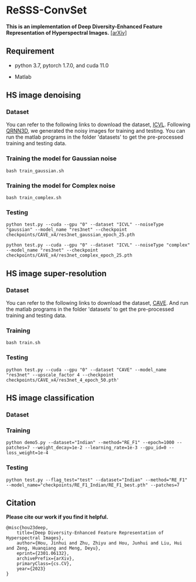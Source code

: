 ReSSS-ConvSet
======
**This is an implementation of Deep Diversity-Enhanced Feature Representation of Hyperspectral Images.**
[[arXiv]]([https://arxiv.org/abs/2301.06132 "arXiv")

Requirement
---------
* python 3.7, pytorch 1.7.0, and cuda 11.0

* Matlab 

HS image denoising
--------
### Dataset

You can refer to the following links to download the dataset, [ICVL](http://icvl.cs.bgu.ac.il/hyperspectral/ "ICVL"). Following [QRNN3D](https://github.com/Vandermode/QRNN3D "QRNN3D"), we generated the noisy images for training and testing. You can run the matlab programs in the folder 'datasets' to get the pre-processed training and testing data.


### Training the model for Gaussian noise

	bash train_gaussian.sh

### Training the model for Complex noise

	bash train_complex.sh

### Testing

	python test.py --cuda --gpu "0" --dataset "ICVL" --noiseType "gaussian" --model_name "res3net" --checkpoint checkpoints/CAVE_x4/res3net_gaussian_epoch_25.pth

	python test.py --cuda --gpu "0" --dataset "ICVL" --noiseType "complex" --model_name "res3net" --checkpoint checkpoints/CAVE_x4/res3net_complex_epoch_25.pth

HS image super-resolution
--------
### Dataset

You can refer to the following links to download the dataset, [CAVE](https://www1.cs.columbia.edu/CAVE/databases/multispectral/ "CAVE"). And run the matlab programs in the folder 'datasets' to get the pre-processed training and testing data.


### Training

	bash train.sh


### Testing

	python test.py --cuda --gpu "0" --dataset "CAVE" --model_name "res3net" --upscale_factor 4 --checkpoint checkpoints/CAVE_x4/res3net_4_epoch_50.pth'

HS image classification
--------
### Dataset

### Training

	python demo5.py --dataset="Indian" --method="RE_F1" --epoch=1000 --patches=7 --weight_decay=1e-2 --learning_rate=1e-3 --gpu_id=0 --loss_weight=1e-4

### Testing

	python test.py --flag_test="test" --dataset="Indian" --method="RE_F1" --model_name="checkpoints/RE_F1_Indian/RE_F1_best.pth" --patches=7

Citation 
--------
**Please cite our work if you find it helpful.**

	@misc{hou23deep,
		title={Deep Diversity-Enhanced Feature Representation of Hyperspectral Images},
		author={Hou, Jinhui and Zhu, Zhiyu and Hou, Junhui and Liu, Hui and Zeng, Huanqiang and Meng, Deyu},
		eprint={2301.06132},
      	archivePrefix={arXiv},
      	primaryClass={cs.CV},
		year={2023}
	}
  
